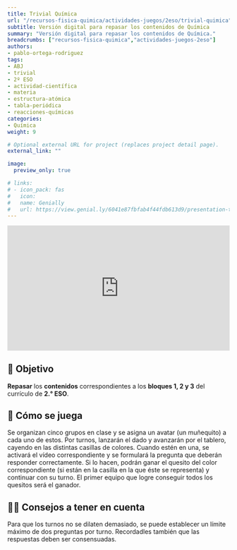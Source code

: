 ```yaml
---
title: Trivial Química
url: "/recursos-fisica-quimica/actividades-juegos/2eso/trivial-quimica"
subtitle: Versión digital para repasar los contenidos de Química
summary: "Versión digital para repasar los contenidos de Química."
breadcrumbs: ["recursos-fisica-quimica","actividades-juegos-2eso"]
authors:
- pablo-ortega-rodriguez
tags:
- ABJ
- trivial
- 2º ESO
- actividad-científica
- materia
- estructura-atómica
- tabla-periódica
- reacciones-químicas
categories:
- Química
weight: 9

# Optional external URL for project (replaces project detail page).
external_link: ""

image:
  preview_only: true

# links:
# - icon_pack: fas
#   icon:
#   name: Genially
#   url: https://view.genial.ly/6041e87fbfab4f44fdb613d9/presentation-trivial-de-quimica
---
```


<div style="width: 100%;"><div style="position: relative; padding-bottom: 56.25%; padding-top: 0; height: 0;"><iframe frameborder="0" width="1200px" height="675px" style="position: absolute; top: 0; left: 0; width: 100%; height: 100%;" src="https://view.genial.ly/6041e87fbfab4f44fdb613d9" type="text/html" allowscriptaccess="always" allowfullscreen="true" scrolling="yes" allownetworking="all"></iframe> </div> </div>

## 🎯 Objetivo

**Repasar** los **contenidos** correspondientes a los **bloques 1, 2 y 3** del currículo de **2.° ESO**.

## 🎲 Cómo se juega

Se organizan cinco grupos en clase y se asigna un avatar (un muñequito) a cada uno de estos. Por turnos, lanzarán el dado y avanzarán por el tablero, cayendo en las distintas casillas de colores. Cuando estén en una, se activará el vídeo correspondiente y se formulará la pregunta que deberán responder correctamente. Si lo hacen, podrán ganar el quesito del color correspondiente (si están en la casilla en la que éste se representa) y continuar con su turno. El primer equipo que logre conseguir todos los quesitos será el ganador.

## 🧑‍🏫 Consejos a tener en cuenta

Para que los turnos no se dilaten demasiado, se puede establecer un límite máximo de dos preguntas por turno. Recordadles también que las respuestas deben ser consensuadas.